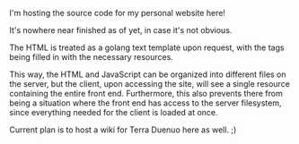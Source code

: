 I'm hosting the source code for my personal website here!

It's nowhere near finished as of yet, in case it's not obvious.

The HTML is treated as a golang text template upon request, with the tags being
filled in with the necessary resources.

This way, the HTML and JavaScript can be organized into different files on the
server, but the client, upon accessing the site, will see a single resource
containing the entire front end. Furthermore, this also prevents there from
being a situation where the front end has access to the server filesystem,
since everything needed for the client is loaded at once.

Current plan is to host a wiki for Terra Duenuo here as well. ;)